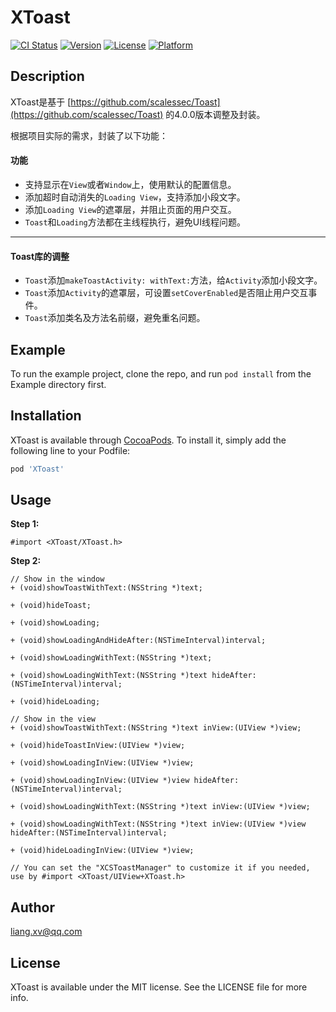 # XToast

[![CI Status](https://img.shields.io/travis/papfish/XToast.svg?style=flat)](https://travis-ci.org/papfish/XToast)
[![Version](https://img.shields.io/cocoapods/v/XToast.svg?style=flat)](https://cocoapods.org/pods/XToast)
[![License](https://img.shields.io/cocoapods/l/XToast.svg?style=flat)](https://cocoapods.org/pods/XToast)
[![Platform](https://img.shields.io/cocoapods/p/XToast.svg?style=flat)](https://cocoapods.org/pods/XToast)

## Description

XToast是基于 [https://github.com/scalessec/Toast](https://github.com/scalessec/Toast) 的4.0.0版本调整及封装。

根据项目实际的需求，封装了以下功能：

#### 功能

* 支持显示在`View`或者`Window`上，使用默认的配置信息。
* 添加超时自动消失的`Loading View`，支持添加小段文字。
* 添加`Loading View`的遮罩层，并阻止页面的用户交互。
* `Toast`和`Loading`方法都在主线程执行，避免UI线程问题。

---

#### Toast库的调整

* `Toast`添加`makeToastActivity: withText:`方法，给`Activity`添加小段文字。
* `Toast`添加`Activity`的遮罩层，可设置`setCoverEnabled`是否阻止用户交互事件。
* `Toast`添加类名及方法名前缀，避免重名问题。

## Example

To run the example project, clone the repo, and run `pod install` from the Example directory first.

## Installation

XToast is available through [CocoaPods](https://cocoapods.org). To install
it, simply add the following line to your Podfile:

```ruby
pod 'XToast'
```
## Usage

**Step 1:**

```
#import <XToast/XToast.h>
```

**Step 2:**
```
// Show in the window
+ (void)showToastWithText:(NSString *)text;

+ (void)hideToast;

+ (void)showLoading;

+ (void)showLoadingAndHideAfter:(NSTimeInterval)interval;

+ (void)showLoadingWithText:(NSString *)text;

+ (void)showLoadingWithText:(NSString *)text hideAfter:(NSTimeInterval)interval;

+ (void)hideLoading;

// Show in the view
+ (void)showToastWithText:(NSString *)text inView:(UIView *)view;

+ (void)hideToastInView:(UIView *)view;

+ (void)showLoadingInView:(UIView *)view;

+ (void)showLoadingInView:(UIView *)view hideAfter:(NSTimeInterval)interval;

+ (void)showLoadingWithText:(NSString *)text inView:(UIView *)view;

+ (void)showLoadingWithText:(NSString *)text inView:(UIView *)view hideAfter:(NSTimeInterval)interval;

+ (void)hideLoadingInView:(UIView *)view;

// You can set the "XCSToastManager" to customize it if you needed, use by #import <XToast/UIView+XToast.h>
```

## Author

liang.xv@qq.com

## License

XToast is available under the MIT license. See the LICENSE file for more info.
